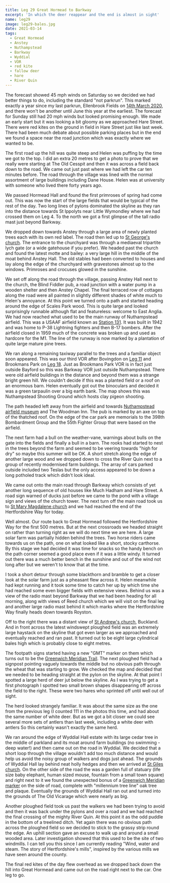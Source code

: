```yaml
---
title: Leg 29 Great Hormead to Barkway
excerpt: 'In which the deer reappear and the end is almost in sight'
name: leg29
image: leg29-bales.jpg
date: 2021-03-14
tags:
  - Great Hormead
  - Anstey
  - Nuthampstead
  - Barkway
  - Wyddial
  - VOR
  - red kite
  - fallow deer
  - hare
  - River Quin
---
```


The forecast showed 45 mph winds on Saturday so we decided we had better things to do, including the standard "not parkrun". This marked exactly a year since my last parkrun, Ellenbrook Fields on [14th March 2020](https://www.parkrun.org.uk/ellenbrookfields/results/weeklyresults/?runSeqNumber=203), and there won't be another until June this year at the earliest. The forecast for Sunday still had 20 mph winds but looked promising enough. We made an early start but it was looking a bit gloomy as we approached Hare Street. There were red kites on the ground in field in Hare Street just like last week. There had been much debate about possible parking places but in the end we found a space near the road junction which was exactly where we wanted to be.

The first road up the hill was quite steep and Helen was puffing by the time we got to the top. I did an extra 20 metres to get a photo to prove that we really were starting at The Old Cesspit and then it was across a field back down to the road. We came out just past where we had left the car ten minutes before. The road through the village was lined with the normal assortment of large buildings including Dane House. Helen was at university with someone who lived there forty years ago.

We passed Hormead Hall and found the first primroses of spring had come out. This was now the start of the large fields that would be typical of the rest of the day. Two long lines of pylons dominated the skyline as they ran into the distance towards St Ippolyts near Little Wymondley where we had crossed them on Leg 4. To the north we got a first glimpse of the tall radio mast just beyond Barkway.

We dropped down towards Anstey through a large area of newly planted trees each with its own red label. The road then led up to [St George's church](https://hertfordshirechurches.weebly.com/anstey-church-hertfordshire.html). The entrance to the churchyard was through a mediaeval tripartite lych gate (or a wide gatehouse if you prefer). We headed past the church and found the latest motte and bailey: a very large hill in the middle of the moat behind Anstey Hall. The old stables had been converted to houses and lay along the edge of the churchyard with gravestones almost up to the windows. Primroses and crocuses glowed in the sunshine.

We set off along the road through the village, passing Anstey Hall next to the church, the Blind Fiddler pub, a road junction with a water pump in a wooden shelter and then Anstey Chapel. The final terraced row of cottages along the road were all painted in slightly different shades of white much to Helen's annoyance. At this point we turned onto a path and started heading around the edge of Scales Park wood. This is quite large and looked surprisingly runnable although flat and featureless: welcome to East Anglia. We had now reached what used to be the main runway of Nuthampstead airfield. This was a USAAF airfield known as [Station 131](http://www.station131.co.uk/). It was built in 1942 and was home to P-38 Lightning fighters and then B-17 bombers. After the airfield closed in 1959 much of the concrete was broken up and used as hardcore for the M1. The line of the runway is now marked by a plantation of quite large mature pine trees.

We ran along a remaining taxiway parallel to the trees and a familiar object soon appeared. This was our third VOR after Bovingdon on [Leg 11](https://www.maprunner.co.uk/hertsway/post/leg-11-berkhamsted-common-to-bovingdon/) and Brookmans Park on [Leg 18](https://www.maprunner.co.uk/hertsway/post/leg-18-newgate-street-to-bayford/). Just as Brookmans Park VOR is in fact just outside Bayford so this was Barkway VOR just outside Nuthampstead. There were old airfield buildings in the distance and beyond them was a strange bright green hill. We couldn't decide if this was a planted field or a roof on an enormous barn. Helen eventually got out the binoculars and decided it was a green tarpaulin over a big earth bank. The map shows this was Nuthampstead Shooting Ground which hosts clay pigeon shooting.

The path headed left away from the airfield and towards [Nuthampstead airfield museum](https://www.nuthampsteadairfieldmuseum.com/) and The Woodman Inn. The pub is marked by an axe on top of the thatched roof. On the edge of the car park are memorials to the 398th Bombardment Group and the 55th Fighter Group that were based on the airfield.

The next farm had a bull on the weather-vane, warnings about bulls on the gate into the fields and finally a bull in a barn. The rooks had started to nest in the trees beyond the farm and seemed to be veering towards "high for dry" so maybe this summer will be OK. A short stretch along the edge of another large wood and we dropped down to cross the River Quin next to a group of recently modernised farm buildings. The array of cars parked outside included two Teslas but the only access appeared to be down a long potholed track which didn't look ideal.

We came out onto the main road through Barkway which consists of yet another long sequence of old houses like Much Hadham and Hare Street. A road sign warned of ducks just before we came to the pond with a village sign and views of the church tower. The next turn off the main road took us to [St Mary Magdalene church](https://hertfordshirechurches.weebly.com/barkway-church-hertfordshire.html) and we had reached the end of the Hertfordshire Way for today.

Well almost. Our route back to Great Hormead followed the Hertfordshire Way for the first 500 metres. But at the next crossroads we headed straight on rather than turning right as we will do next time we are here. A large solar farm was partially hidden behind the trees. Two horse riders came towards us on the path, one on what looked like a short, stocky carthorse. By this stage we had decided it was time for snacks so the handy bench on the path corner seemed a good place even if it was a little windy. It turned out there was a much better bench in the sunshine and out of the wind not long after but we weren't to know that at the time.

I took a short detour through some blackthorn and bramble to get a closer look at the solar farm just as a pheasant flew across it. Helen meanwhile had kept running and it took some time to catch her up by which time she had reached some even bigger fields with extensive views. Behind us was a view of the radio mast beyond Barkway that we had been heading for all morning, along with views of Reed church which we will visit on the final leg and another large radio mast behind it which marks where the Hertfordshire Way finally heads down towards Royston.

Off to the right there was a distant view of [St Andrew's church](https://hertfordshirechurches.wordpress.com/2013/01/18/st-andrew-buckland/), Buckland. And in front across the latest windswept ploughed field was an extremely large haystack on the skyline that got even larger as we approached and eventually reached and ran past. It turned out to be eight large cylindrical bales high which is probably close to eight metres.

The footpath signs started having a new "GMT" marker on them which turns out to be the [Greenwich Meridian Trail](https://www.greenwichmeridiantrail.co.uk/). The next ploughed field had a signpost pointing vaguely towards the middle but no obvious path through the wheat that was starting to grow. We checked the map and decided that we needed to be heading straight at the pylon on the skyline. At that point I spotted a large herd of deer jut below the skyline. As I was trying to get a first photograph I spotted two small brown shapes disappearing off across the field to the right. These were two hares who sprinted off until well out of sight.

The herd looked strangely familiar. It was about the same size as the one from the previous leg (I counted 111 in the photos this time, and had about the same number of white deer. But as we got a bit closer we could see several more sets of antlers than last week, including a white deer with antlers So this certainly wasn't exactly the same herd.

We ran around the edge of Wyddial Hall estate with its large cedar tree in the middle of parkland and its moat around farm buildings (no swimming - deep water!) and then came out on the road in Wyddial. We decided that a short loop through the village wouldn't add too much distance and would help us avoid the noisy group of walkers and dogs just ahead. The grounds of Wyddial Hall lay behind neat holly hedges and then we arrived at [St Giles church](https://hertfordshirechurches.weebly.com/wyddial-church-hertfordshire.html). On the other side of the road the was a garden full of statuary (life size baby elephant, human sized mouse, fountain from a small town square) and right next to it we found the unexpected bonus of a [Greenwich Meridian marker](http://www.thegreenwichmeridian.org/tgm/location.php?i_latitude=51.966902&i_type=%7C%20Telescope%20%7C) on the side of road, complete with "millennium tree line" oak tree and plaque. Eventually the grounds of Wyddial Hall ran out and turned into the grounds of The Old Vicarage which were nearly as big.

Another ploughed field took us past the walkers we had been trying to avoid and then it was back under the pylons and over a road and we had reached the final crossing of the mighty River Quin. At this point it as the odd puddle in the bottom of a treelined ditch. Yet again there was no obvious path across the ploughed field so we decided to stick to the grassy strip round the edge. An uphill section gave an excuse to walk up and around a small wooded area. Later investigation showed that this used to be the site of two windmills. I can tell you this since I am currently reading "Wind, water and steam. The story of Hertfordshire's mills", inspired by the various mills we have seen around the county.

The final red kites of the day flew overhead as we dropped back down the hill into Great Hormead and came out on the road right next to the car. One leg to go.
